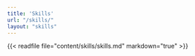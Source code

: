 ```yaml
---
title: 'Skills'
url: "/skills/"
layout: "skills"
---
```



{{< readfile file="content/skills/skills.md" markdown="true" >}}


